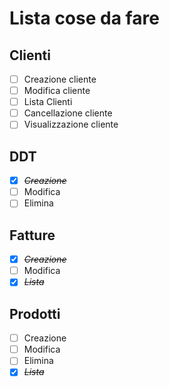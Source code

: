 <!---
inserimento CTRL + SHIFT + C
toggle CTRL + SHIFT + ENTER
-->

# Lista cose da fare

## Clienti
* [ ] Creazione cliente
* [ ] Modifica cliente
* [ ] Lista Clienti
* [ ] Cancellazione cliente
* [ ] Visualizzazione cliente

## DDT
* [X] ~~*Creazione*~~
* [ ] Modifica
* [ ] Elimina

## Fatture
* [X] ~~*Creazione*~~
* [ ] Modifica
* [X] ~~*Lista*~~

## Prodotti
* [ ] Creazione
* [ ] Modifica
* [ ] Elimina
* [X] ~~*Lista*~~